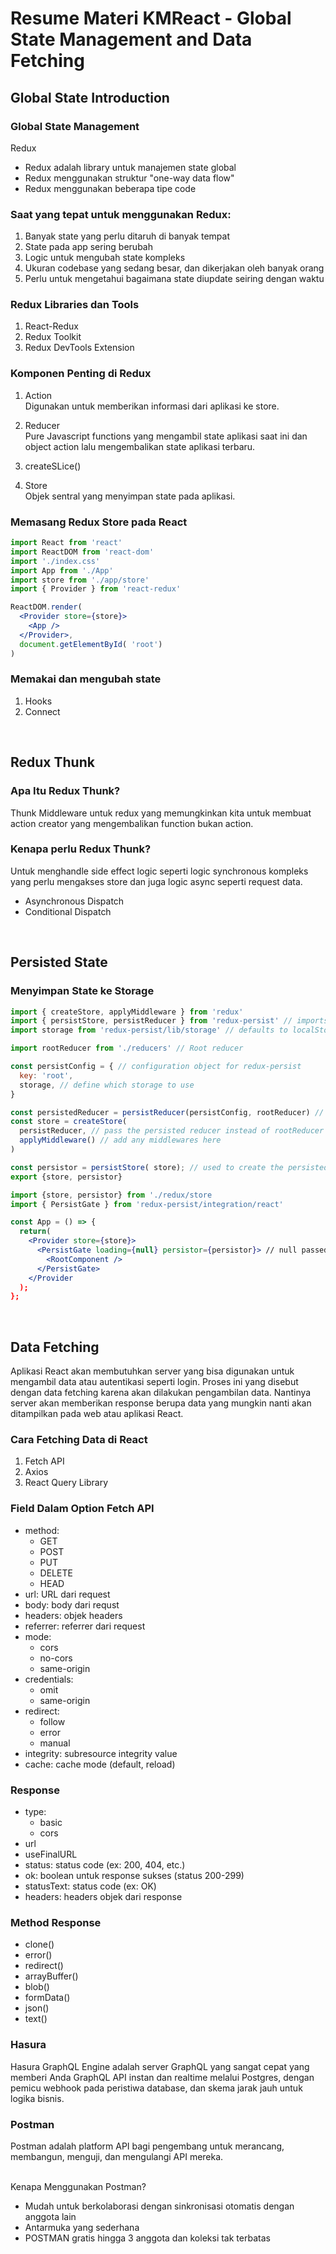 # Resume Materi KMReact - Global State Management and Data Fetching
## Global State Introduction
### Global State Management
Redux
- Redux adalah library untuk manajemen state global
- Redux menggunakan struktur "one-way data flow" 
- Redux menggunakan beberapa tipe code

### Saat yang tepat untuk menggunakan Redux:
1. Banyak state yang perlu ditaruh di banyak tempat
2. State pada app sering berubah
3. Logic untuk mengubah state kompleks
4. Ukuran codebase yang sedang besar, dan dikerjakan oleh banyak orang
5. Perlu untuk mengetahui bagaimana state diupdate seiring dengan waktu

### Redux Libraries dan Tools
1. React-Redux
2. Redux Toolkit
3. Redux DevTools Extension

### Komponen Penting di Redux
1. Action
<br> Digunakan untuk memberikan informasi dari aplikasi ke store.

2. Reducer
<br> Pure Javascript functions yang mengambil state aplikasi saat ini dan object action lalu mengembalikan state aplikasi terbaru.

3. createSLice()

4. Store
<br> Objek sentral yang menyimpan state pada aplikasi.

### Memasang Redux Store pada React

```jsx
import React from 'react'
import ReactDOM from 'react-dom'
import './index.css'
import App from './App'
import store from './app/store'
import { Provider } from 'react-redux'

ReactDOM.render(
  <Provider store={store}>
    <App />
  </Provider>,
  document.getElementById( 'root')
)
```

### Memakai dan mengubah state
1. Hooks
2. Connect

<br>

## Redux Thunk
### Apa Itu Redux Thunk?
Thunk Middleware untuk redux yang memungkinkan kita untuk membuat action creator yang mengembalikan function bukan action.

### Kenapa perlu Redux Thunk?
Untuk menghandle side effect logic seperti logic synchronous kompleks yang perlu mengakses store dan juga logic async seperti request data.

- Asynchronous Dispatch
- Conditional Dispatch

<br>

## Persisted State
### Menyimpan State ke Storage

```jsx
import { createStore, applyMiddleware } from 'redux'
import { persistStore, persistReducer } from 'redux-persist' // imports from redux-persist 
import storage from 'redux-persist/lib/storage' // defaults to localStorage for web

import rootReducer from './reducers' // Root reducer

const persistConfig = { // configuration object for redux-persist
  key: 'root',
  storage, // define which storage to use
}

const persistedReducer = persistReducer(persistConfig, rootReducer) // create a persisted reducer
const store = createStore(
  persistReducer, // pass the persisted reducer instead of rootReducer to createStore
  applyMiddleware() // add any middlewares here
)

const persistor = persistStore( store); // used to create the persisted store, persistor will be used in the next step
export {store, persistor}
```

```jsx
import {store, persistor} from './redux/store
import { PersistGate } from 'redux-persist/integration/react'

const App = () => {
  return(
    <Provider store={store}>
      <PersistGate loading={null} persistor={persistor}> // null passed to loading, persistor is being used here
        <RootComponent />
      </PersistGate>
    </Provider
  );
};
```

<br>

## Data Fetching
Aplikasi React akan membutuhkan server yang bisa digunakan untuk mengambil data atau autentikasi seperti login. Proses ini yang disebut dengan data fetching karena akan dilakukan pengambilan data. Nantinya server akan memberikan response berupa data yang mungkin nanti akan ditampilkan pada web atau aplikasi React.

### Cara Fetching Data di React
1. Fetch API
2. Axios
3. React Query Library

### Field Dalam Option Fetch API
- method:
  - GET
  - POST
  - PUT
  - DELETE
  - HEAD
- url: URL dari request
- body: body dari requst
- headers: objek headers
- referrer: referrer dari request
- mode:
  - cors
  - no-cors
  - same-origin
- credentials:
  - omit
  - same-origin
- redirect:
  - follow
  - error
  - manual
- integrity: subresource integrity value
- cache: cache mode (default, reload)

### Response
- type:
  - basic
  - cors
- url
- useFinalURL
- status: status code (ex: 200, 404, etc.)
- ok: boolean untuk response sukses (status 200-299)
- statusText: status code (ex: OK)
- headers: headers objek dari response

### Method Response
- clone()
- error()
- redirect()
- arrayBuffer()
- blob()
- formData()
- json()
- text()

### Hasura
Hasura GraphQL Engine adalah server GraphQL yang sangat cepat yang memberi Anda GraphQL API instan dan realtime melalui Postgres, dengan pemicu webhook pada peristiwa database, dan skema jarak jauh untuk logika bisnis.

### Postman
Postman adalah platform API bagi pengembang untuk merancang, membangun, menguji, dan mengulangi API mereka.

<br> Kenapa Menggunakan Postman?
- Mudah untuk berkolaborasi dengan sinkronisasi otomatis dengan anggota lain
- Antarmuka yang sederhana
- POSTMAN gratis hingga 3 anggota dan koleksi tak terbatas

